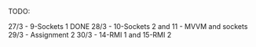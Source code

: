 TODO:

27/3 - 9-Sockets 1 DONE
28/3 - 10-Sockets 2 and 11 - MVVM and sockets
29/3 - Assignment 2
30/3 - 14-RMI 1 and 15-RMI 2
